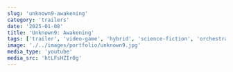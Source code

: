```yaml
---
slug: 'unknown9-awakening'
category: 'trailers'
date: '2025-01-08'
title: 'Unknown9: Awakening'
tags: ['trailer', 'video-game', 'hybrid', 'science-fiction', 'orchestral']
image: './../images/portfolio/unknown9.jpg'
media_type: 'youtube'
media_src: 'htLFsHZIr0g'
---
```

